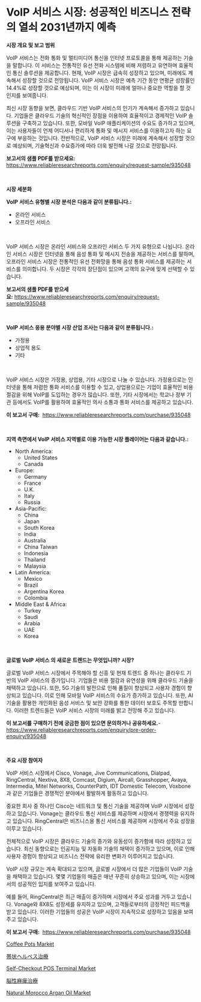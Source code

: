 <p><h1>VoIP 서비스 시장: 성공적인 비즈니스 전략의 열쇠 2031년까지 예측</h1></p><p><strong>시장 개요 및 보고 범위</strong></p>
<p><p>VoIP 서비스는 전화 통화 및 멀티미디어 통신을 인터넷 프로토콜을 통해 제공하는 기술을 말합니다. 이 서비스는 전통적인 유선 전화 시스템에 비해 저렴하고 유연하며 효율적인 통신 솔루션을 제공합니다. 현재, VoIP 시장은 급속히 성장하고 있으며, 미래에도 계속해서 성장할 것으로 전망됩니다. VoIP 서비스 시장은 예측 기간 동안 연평균 성장률인 14.4%로 성장할 것으로 예상되며, 이는 이 시장이 미래에 얼마나 중요한 역할을 할 것인지를 보여줍니다.</p><p>최신 시장 동향을 보면, 클라우드 기반 VoIP 서비스의 인기가 계속해서 증가하고 있습니다. 기업들은 클라우드 기술의 혁신적인 장점을 이용하여 효율적이고 경제적인 VoIP 솔루션을 구축하고 있습니다. 또한, 모바일 VoIP 애플리케이션의 수요도 증가하고 있으며, 이는 사용자들이 언제 어디서나 편리하게 통화 및 메시지 서비스를 이용하고자 하는 요구에 부응하는 것입니다. 전반적으로, VoIP 서비스 시장은 미래에 계속해서 성장할 것으로 예상되며, 기술혁신과 수요증가에 따라 더욱 발전해 나갈 것으로 전망됩니다.</p></p>
<p><strong>보고서의 샘플 PDF를 받으세요:</strong> <a href="https://www.reliableresearchreports.com/enquiry/request-sample/935048">https://www.reliableresearchreports.com/enquiry/request-sample/935048</a></p>
<p>&nbsp;</p>
<p><strong>시장 세분화</strong></p>
<p><strong>VoIP 서비스 유형별 시장 분석은 다음과 같이 분류됩니다.:</strong></p>
<p><ul><li>온라인 서비스</li><li>오프라인 서비스</li></ul></p>
<p>&nbsp;</p>
<p><p>VoIP 서비스 시장은 온라인 서비스와 오프라인 서비스 두 가지 유형으로 나뉩니다. 온라인 서비스 시장은 인터넷을 통해 음성 통화 및 메시지 전송을 제공하는 서비스를 말하며, 오프라인 서비스 시장은 전통적인 유선 전화망을 통해 음성 통화 서비스를 제공하는 서비스를 의미합니다. 두 시장은 각각의 장단점이 있으며 고객의 요구에 맞게 선택할 수 있습니다.</p></p>
<p><strong>보고서의 샘플 PDF를 받으세요:</strong>&nbsp;<a href="https://www.reliableresearchreports.com/enquiry/request-sample/935048">https://www.reliableresearchreports.com/enquiry/request-sample/935048</a></p>
<p>&nbsp;</p>
<p><strong> VoIP 서비스 응용 분야별 시장 산업 조사는 다음과 같이 분류됩니다.:</strong></p>
<p><ul><li>가정용</li><li>상업적 용도</li><li>기타</li></ul></p>
<p>&nbsp;</p>
<p><p>VoIP 서비스 시장은 가정용, 상업용, 기타 시장으로 나눌 수 있습니다. 가정용으로는 인터넷을 통해 저렴한 통화 서비스를 이용할 수 있고, 상업용으로는 기업이 효율적인 비용 절감을 위해 VoIP를 도입하는 경우가 많습니다. 또한, 기타 시장에서는 학교나 정부 기관 등에서도 VoIP를 활용하여 효율적인 의사 소통과 통화 서비스를 제공하고 있습니다.</p></p>
<p><strong>이 보고서 구매:</strong>&nbsp; <a href="https://www.reliableresearchreports.com/purchase/935048">https://www.reliableresearchreports.com/purchase/935048</a></p>
<p>&nbsp;</p>
<p><strong>지역 측면에서 VoIP 서비스 지역별로 이용 가능한 시장 플레이어는 다음과 같습니다.:</strong></p>
<p><ul>
    <li>
        North America:
        <ul>
            <li>United States</li>
            <li>Canada</li>
        </ul>
    </li>
    <li>
        Europe:
        <ul>
            <li>Germany</li>
            <li>France</li>
            <li>U.K.</li>
            <li>Italy</li>
            <li>Russia</li>
        </ul>
    </li>
    <li>
        Asia-Pacific:
        <ul>
            <li>China</li>
            <li>Japan</li>
            <li>South Korea</li>
            <li>India</li>
            <li>Australia</li>
            <li>China Taiwan</li>
            <li>Indonesia</li>
            <li>Thailand</li>
            <li>Malaysia</li>
        </ul>
    </li>
    <li>
        Latin America:
        <ul>
            <li>Mexico</li>
            <li>Brazil</li>
            <li>Argentina Korea</li>
            <li>Colombia</li>
        </ul>
    </li>
    <li>
        Middle East & Africa:
        <ul>
            <li>Turkey</li>
            <li>Saudi</li>
            <li>Arabia</li>
            <li>UAE</li>
            <li>Korea</li>
        </ul>
    </li>
    </ul></p>
<p>&nbsp;</p>
<p><strong>글로벌 VoIP 서비스 의 새로운 트렌드는 무엇입니까? 시장?</strong></p>
<p><p>글로벌 VoIP 서비스 시장에서 주목해야 할 신흥 및 현재 트렌드 중 하나는 클라우드 기반의 VoIP 서비스의 증가입니다. 기업들은 비용 절감과 유연성을 위해 클라우드 기술을 채택하고 있습니다. 또한, 5G 기술의 발전으로 인해 품질이 향상되고 사용자 경험이 향상되고 있습니다. 이로 인해 모바일 VoIP 서비스의 수요가 증가하고 있습니다. 또한, AI 기술을 활용한 개인화된 음성 서비스 및 보안 강화를 통한 데이터 보호도 주목할 만합니다. 이러한 트렌드들은 VoIP 서비스 시장의 미래를 밝고 전망해 주고 있습니다.</p></p>
<p><strong>이 보고서를 구매하기 전에 궁금한 점이 있으면 문의하거나 공유하세요.</strong>- <a href="https://www.reliableresearchreports.com/enquiry/pre-order-enquiry/935048">https://www.reliableresearchreports.com/enquiry/pre-order-enquiry/935048</a></p>
<p>&nbsp;</p>
<p><strong>주요 시장 참여자</strong></p>
<p><p>VoIP 서비스 시장에서 Cisco, Vonage, Jive Communications, Dialpad, RingCentral, Nextiva, 8X8, Comcast, Digium, Aircall, Grasshopper, Avaya, Intermedia, Mitel Networks, CounterPath, IDT Domestic Telecom, Voxbone과 같은 기업들은 경쟁적인 분야에서 활발하게 활동하고 있습니다. </p><p>중요한 회사 중 하나인 Cisco는 네트워크 및 통신 기술을 제공하며 VoIP 시장에서 성장하고 있습니다. Vonage는 클라우드 통신 서비스를 제공하며 시장에서 경쟁력을 유지하고 있습니다. RingCentral은 비즈니스용 통신 서비스를 제공하며 시장에서 주요 성장을 이루고 있습니다. </p><p>전체적으로 VoIP 시장은 클라우드 기술의 증가와 유동성이 증가함에 따라 성장하고 있습니다. 최신 동향으로는 인공지능 및 자동화 기술의 채택이 증가하고 있으며, 이로 인해 사용자 경험이 향상되고 비즈니스 전략에 유리한 변화가 이루어지고 있습니다. </p><p>VoIP 시장 규모는 계속 확대되고 있으며, 글로벌 시장에서 더 많은 기업들이 VoIP 기술을 채택하고 있습니다. 몇몇 기업들의 매출은 매년 꾸준히 상승하고 있으며, 이는 시장에서의 성공적인 입지를 보여주고 있습니다. </p><p>예를 들어, RingCentral은 최근 매출이 증가하며 시장에서 주요 성과를 거두고 있습니다. Vonage와 8X8도 성장세를 유지하고 있으며, 고객들로부터의 긍정적인 피드백을 받고 있습니다. 이러한 기업들의 성공은 VoIP 시장이 지속적으로 성장하고 있음을 보여주고 있습니다.</p></p>
<p><strong>이 보고서 구매:</strong>&nbsp;&nbsp;<a href="https://www.reliableresearchreports.com/purchase/935048">https://www.reliableresearchreports.com/purchase/935048</a></p>
<p><p><a href="https://view.publitas.com/reportprime-1/coffee-pots-market-size-and-examines-its-market-scope-with-a-primary-focus-on-growth-opportunities-and-forecasted-trends-spanning-from-2024-to-2031/">Coffee Pots Market</a></p><p><a href="https://github.com/mcbeesbxa270/Market-Research-Report-List-1/blob/main/7573903184624.md">帯状ヘルペス治療</a></p><p><a href="https://issuu.com/reportprime-2/docs/self-checkout-pos-terminal-market-size-2030.pptx">Self-Checkout POS Terminal Market</a></p><p><a href="https://github.com/ksxzwxabcuynh011/Market-Research-Report-List-1/blob/main/8819645184623.md">脳性麻痺治療</a></p><p><a href="https://simplistic-meeting-7ee.notion.site/Natural-Morocco-Argan-Oil-Market-Size-Evaluating-its-Market-Trends-Growth-and-Projections-2024--4465c66d32d34505bd1c4c98f0d5051a">Natural Morocco Argan Oil Market</a></p></p>
